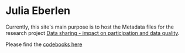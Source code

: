 # Julia Eberlen

Currently, this site's main purpose is to host the Metadata files for the research project [Data sharing - impact on participation and data quality](https://osf.io/zyux4/). 

Please find the [codebooks here](https://juliafrischling.github.io/JuliaEberlen.github.io/privacy_codebooks.html)
